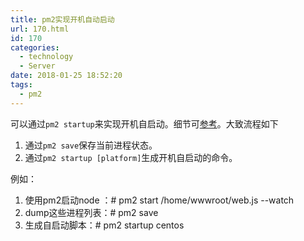 ```yaml
---
title: pm2实现开机自动启动
url: 170.html
id: 170
categories:
  - technology
  - Server
date: 2018-01-25 18:52:20
tags:
  - pm2
---
```


可以通过`pm2 startup`来实现开机自启动。细节可[参考](http://pm2.keymetrics.io/docs/usage/startup/)。大致流程如下

1.  通过`pm2 save`保存当前进程状态。
2.  通过`pm2 startup [platform]`生成开机自启动的命令。

例如： 
1. 使用pm2启动node ：# pm2 start /home/wwwroot/web.js --watch 
2. dump这些进程列表：# pm2 save 
3. 生成自启动脚本：# pm2 startup centos